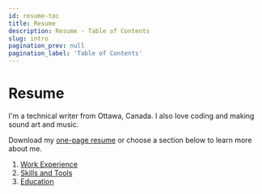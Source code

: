 ```yaml
---
id: resume-toc
title: Resume
description: Resume - Table of Contents
slug: intro
pagination_prev: null
pagination_label: 'Table of Contents'
---
```


# Resume

I'm a technical writer from Ottawa, Canada. I also love coding and making sound art and music.

Download my [one-page resume](@site/static/resume/igor-marques-resume.pdf) or choose a section below to learn more about me.

1. [Work Experience](./work-experience)
1. [Skills and Tools](./skills-and-tools)
1. [Education](./education)